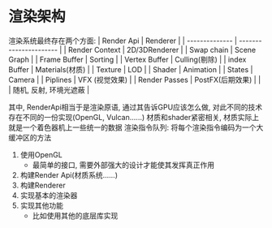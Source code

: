 # 渲染架构

渲染系统最终存在两个方面:
| Render Api     | Renderer               |
| -------------- | ---------------------- |
| Render Context | 2D/3DRenderer          |
| Swap chain     | Scene Graph            |
| Frame Buffer   | Sorting                |
| Vertex Buffer  | Culling(剔除)          |
| index Buffer   | Materials(材质)        |
| Texture        | LOD                    |
| Shader         | Animation              |
| States         | Camera                 |
| Piplines       | VFX (视觉效果)         |
| Render Passes  | PostFX(后期效果)       |
|                | 随机, 反射, 环境光遮蔽 |

其中, RenderApi相当于是渲染原语, 通过其告诉GPU应该怎么做, 对此不同的技术存在不同的一份实现(OpenGL, Vulcan......)
材质和shader紧密相关, 材质实际上就是一个着色器机上一些统一的数据
渲染指令队列: 将每个渲染指令编码为一个大缓冲区的方法

1. 使用OpenGL 
   - 最简单的接口, 需要外部强大的设计才能使其发挥真正作用
2. 构建Render Api(材质系统......)
3. 构建Renderer
4. 实现基本的渲染器
5. 实现其他功能
   - 比如使用其他的底层库实现